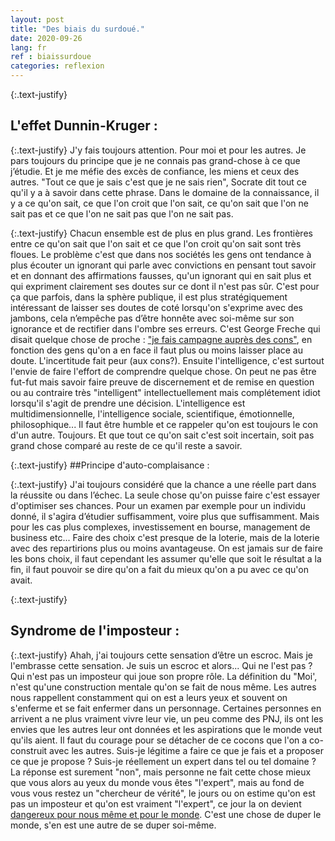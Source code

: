 ```yaml
---
layout: post
title: "Des biais du surdoué."
date: 2020-09-26
lang: fr
ref : biaissurdoue
categories: reflexion 
---
```


{:.text-justify}
## L'effet Dunnin-Kruger :
{:.text-justify}
J'y fais toujours attention. 
Pour moi et pour les autres. Je pars toujours du principe que je ne connais pas grand-chose à ce que j’étudie. 
Et je me méfie des excès de confiance, les miens et ceux des autres. 
"Tout ce que je sais c'est que je ne sais rien", Socrate dit tout ce qu'il y a à savoir dans cette phrase. 
Dans le domaine de la connaissance, il y a ce qu'on sait, ce que l'on croit que l'on sait, ce qu'on sait que l'on ne sait pas et ce que l'on ne sait pas que l'on ne sait pas. 

{:.text-justify}
Chacun ensemble est de plus en plus grand. Les frontières entre ce qu'on sait que l'on sait et ce que l'on croit qu'on sait sont très floues. 
Le problème c'est que dans nos sociétés les gens ont tendance à plus écouter un ignorant qui parle avec convictions en pensant tout savoir et en donnant des affirmations fausses, qu'un ignorant qui en sait plus et qui expriment clairement ses doutes sur ce dont il n'est pas sûr. 
C'est pour ça que parfois, dans la sphère publique, il est plus stratégiquement intéressant de laisser ses doutes de coté lorsqu'on s'exprime avec des jambons, cela n’empêche pas d’être honnête avec soi-même sur son ignorance et de rectifier dans l'ombre ses erreurs. 
C'est George Freche qui disait quelque chose de proche : ["je fais campagne auprès des cons"](https://www.dailymotion.com/video/x1bonux), en fonction des gens qu'on a en face il faut plus ou moins laisser place au doute. 
L'incertitude fait peur (aux cons?). 
Ensuite l'intelligence, c'est surtout l'envie de faire l'effort de comprendre quelque chose. On peut ne pas être fut-fut mais savoir faire preuve de discernement et de remise en question ou au contraire très "intelligent" intellectuellement mais complétement idiot lorsqu'il s'agit de prendre une décision. 
L'intelligence est multidimensionnelle, l'intelligence sociale, scientifique, émotionnelle, philosophique... Il faut être humble et ce rappeler qu'on est toujours le con d'un autre. Toujours. 
Et que tout ce qu'on sait c'est soit incertain, soit pas grand chose comparé au reste de ce qu'il reste a savoir. 

{:.text-justify}
##Principe d'auto-complaisance : 

{:.text-justify}
J'ai toujours considéré que la chance a une réelle part dans la réussite ou dans l’échec. La seule chose qu'on puisse faire c'est essayer d'optimiser ses chances.
Pour un examen par exemple pour un individu donné, il s'agira d’étudier suffisamment, voire plus que suffisamment. Mais pour les cas plus complexes, investissement en bourse, management de business etc... Faire des choix c'est presque de la loterie, mais de la loterie avec des repartirions plus ou moins avantageuse. 
On est jamais sur de faire les bons choix, il faut cependant les assumer qu'elle que soit le résultat a la fin, il faut pouvoir se dire qu'on a fait du mieux qu'on a pu avec ce qu'on avait. 

{:.text-justify}
## Syndrome de l'imposteur : 

{:.text-justify}
Ahah, j'ai toujours cette sensation d’être un escroc. Mais je l'embrasse cette sensation. Je suis un escroc et alors... 
Qui ne l'est pas ? 
Qui n'est pas un imposteur qui joue son propre rôle. La définition du "Moi', n'est qu'une construction mentale qu'on se fait de nous même. Les autres nous rappellent constamment qui on est a leurs yeux et souvent on s'enferme et se fait enfermer dans un personnage. Certaines personnes en arrivent a ne plus vraiment vivre leur vie, un peu comme des PNJ, ils ont les envies que les autres leur ont données et les aspirations que le monde veut qu'ils aient. Il faut du courage pour se détacher de ce cocons que l'on a co-construit avec les autres. 
Suis-je légitime a faire ce que je fais et a proposer ce que je propose ? 
Suis-je réellement un expert dans tel ou tel domaine ? La réponse est surement "non", mais personne ne fait cette chose mieux que vous alors au yeux du monde vous êtes "l'expert", mais au fond de vous vous restez un "chercheur de vérité", le jours ou on estime qu'on est pas un imposteur et qu'on est vraiment "l'expert", ce jour la on devient [dangereux pour nous même et pour le monde]( https://fr.wikipedia.org/wiki/Maladie_du_Nobel). 
C'est une chose de duper le monde, s'en est une autre de se duper soi-même.